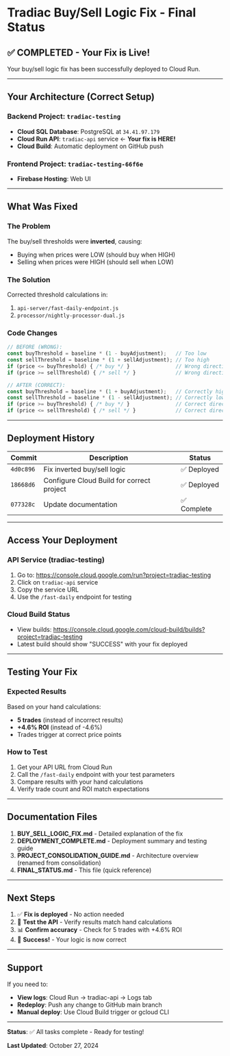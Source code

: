 # Tradiac Buy/Sell Logic Fix - Final Status

## ✅ COMPLETED - Your Fix is Live!

Your buy/sell logic fix has been successfully deployed to Cloud Run.

---

## Your Architecture (Correct Setup)

### Backend Project: `tradiac-testing`
- **Cloud SQL Database**: PostgreSQL at `34.41.97.179`
- **Cloud Run API**: `tradiac-api` service ← **Your fix is HERE!**
- **Cloud Build**: Automatic deployment on GitHub push

### Frontend Project: `tradiac-testing-66f6e`
- **Firebase Hosting**: Web UI

---

## What Was Fixed

### The Problem
The buy/sell thresholds were **inverted**, causing:
- Buying when prices were LOW (should buy when HIGH)
- Selling when prices were HIGH (should sell when LOW)

### The Solution
Corrected threshold calculations in:
1. `api-server/fast-daily-endpoint.js`
2. `processor/nightly-processor-dual.js`

### Code Changes
```javascript
// BEFORE (WRONG):
const buyThreshold = baseline * (1 - buyAdjustment);   // Too low
const sellThreshold = baseline * (1 + sellAdjustment); // Too high
if (price <= buyThreshold) { /* buy */ }               // Wrong direction
if (price >= sellThreshold) { /* sell */ }             // Wrong direction

// AFTER (CORRECT):
const buyThreshold = baseline * (1 + buyAdjustment);   // Correctly high
const sellThreshold = baseline * (1 - sellAdjustment); // Correctly low
if (price >= buyThreshold) { /* buy */ }               // Correct direction
if (price <= sellThreshold) { /* sell */ }             // Correct direction
```

---

## Deployment History

| Commit | Description | Status |
|--------|-------------|--------|
| `4d0c896` | Fix inverted buy/sell logic | ✅ Deployed |
| `18668d6` | Configure Cloud Build for correct project | ✅ Deployed |
| `077328c` | Update documentation | ✅ Complete |

---

## Access Your Deployment

### API Service (tradiac-testing)
1. Go to: https://console.cloud.google.com/run?project=tradiac-testing
2. Click on `tradiac-api` service
3. Copy the service URL
4. Use the `/fast-daily` endpoint for testing

### Cloud Build Status
- View builds: https://console.cloud.google.com/cloud-build/builds?project=tradiac-testing
- Latest build should show "SUCCESS" with your fix deployed

---

## Testing Your Fix

### Expected Results
Based on your hand calculations:
- **5 trades** (instead of incorrect results)
- **+4.6% ROI** (instead of -4.6%)
- Trades trigger at correct price points

### How to Test
1. Get your API URL from Cloud Run
2. Call the `/fast-daily` endpoint with your test parameters
3. Compare results with your hand calculations
4. Verify trade count and ROI match expectations

---

## Documentation Files

1. **BUY_SELL_LOGIC_FIX.md** - Detailed explanation of the fix
2. **DEPLOYMENT_COMPLETE.md** - Deployment summary and testing guide
3. **PROJECT_CONSOLIDATION_GUIDE.md** - Architecture overview (renamed from consolidation)
4. **FINAL_STATUS.md** - This file (quick reference)

---

## Next Steps

1. ✅ **Fix is deployed** - No action needed
2. 🧪 **Test the API** - Verify results match hand calculations
3. 📊 **Confirm accuracy** - Check for 5 trades with +4.6% ROI
4. 🎉 **Success!** - Your logic is now correct

---

## Support

If you need to:
- **View logs**: Cloud Run → tradiac-api → Logs tab
- **Redeploy**: Push any change to GitHub main branch
- **Manual deploy**: Use Cloud Build trigger or gcloud CLI

---

**Status**: ✅ All tasks complete - Ready for testing!

**Last Updated**: October 27, 2024